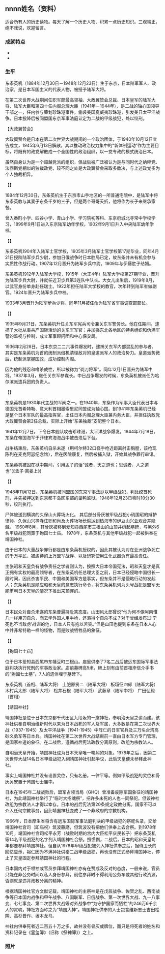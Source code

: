 ## nnnn姓名（资料）

适合所有人的历史读物。每天了解一个历史人物、积累一点历史知识。三观端正，绝不戏说，欢迎留言。  

### 成就特点

- ​
- ​


### 生平

东条英机（1884年12月30日－1948年12月23日）生于东京，日本陆军军人、政治家，是日本军国主义的代表人物，被授予陆军大将。

在第二次世界大战期间任职军部最高领袖、大政翼赞会总裁、日本皇军的陆军大将、陆军大臣和第四十任内阁总理大臣（1941年－1944年），是二战的轴心国领导干部之一，任内参与策划珍珠港事件，偷袭美国夏威夷珍珠港，引发美日太平洋战争。日本投降后被同盟国东京军事法庭认定为二战的甲级战犯，处以绞刑。

【大政翼赞会】

大政翼赞会是日本在第二次世界大战期间的一个政治团体，于1940年10月12日宣告成立，1945年6月13日解散。其以推动政治权力集中的“新体制运动”作为主要目标，将既有的政党解散成一个全国性的政治组织，以一党专政的模式统治日本。

虽然自身认为是一个超越党派的组织，但战后被广泛被认为是与同时代之纳粹党、法西斯党相似的独裁政党，较不同之处是大政翼赞会采取多数决，与上述政党多为个人独裁相异。

【】

1884年12月30日，东条英机生于东京市山手地区的一所普通宅院中，是陆军中将东条英教与其妻子东条千岁的三子，但是两个哥哥夭折，他将作为长子来继承家督。

曾入番町小学、四谷小学、青山小学、学习院初等科、东京府城北寻常中学校学习，1899年9月1日进入东京陆军幼年学校，1902年9月1日升入中央陆军幼年学校。

【】

东条英机1904年入陆军士官学校，1905年3月陆军士官学校第17期毕业，同年4月21日授阶陆军步兵少尉，参加日俄战争时日本胜局已定，故东条并未有机会参与实质性作战行动，1907年12月晋升为陆军步兵中尉。1909年与伊藤胜子结婚。

东条英机1912年入陆军大学校，1915年（大正4年）陆军大学校第27期毕业，晋升为陆军步兵大尉，并就任近卫歩兵第3连队中队长。大女儿出生后，1919年8月，以武官身份单身赴任瑞士。1922年担任陆军大学校的教官，次年转到陆军省做副官。1924年晋升为陆军步兵中校。

1933年3月晋升为陆军步兵少将，同年11月被任命为陆军省军事调查部部长。

【】

1935年9月21日，东条英机升任关东军宪兵司令兼关东军警务长。他在任期间，逮捕了大批从事共产国际活动的关东军军官；并加强东北各地区的特务组织和伪满军警的监视与控制，成立军事顾问团和中心保安局。

1936年2月26日，日本东京二二六事件爆发时，逮捕关东军内部混乱的参与者，其实是东条英机为首的统制派借机清理敌对的皇道派军人的政治势力。皇道派势微后，统制派掌握国政，成功控制内阁。

因为他的残忍和嗜杀成性，所以被称为“剃刀将军”。同年12月1日晋升为陆军中将。1937年3月，继任关东军参谋长。中日战争爆发的时候，东条英机被派任为哈尔滨派遣兵团的负责人。

【】

东条英机是1930年代主战的军阀之一。在1940年，东条作为军事大臣代表日本与德国元首希特勒、意大利首相墨索里尼同盟成为轴心国。到1941年东条英机已经是整个日本军队的最高指挥官，出任日本内阁总理大臣兼内务大臣，并担任执政党大政翼赞会第2任总裁，实际上开始“东条独裁”支配整个日本。

1941年12月7日，下令日本舰队攻击珍珠港，太平洋战争爆发。1944年7月18日，东条在帝国海军于菲律宾海海战中被击溃后下台。

战争结束后，东条英机自杀未遂（用柯尔特32口径手枪近距离射击胸膛，该枪现陈列在麦克阿瑟纪念馆），后在医院康复，然后被捕入狱，开始其战争罪行审讯。

东条英机被囚在狱中期间，引用孟子的话“诚者，天之道也；思诚者，人之道也”(《孟子·离娄上》)

【】

1948年11月12日，东条英机被同盟国的东京军事法庭以甲级战犯，判处绞首死刑，并先被押送到东京都丰岛区东部的巢鸭监狱。1948年12月23日零时10分30秒，绞刑执行。

尸体被送到横滨的久保山火葬场火化。 其后部分骨灰被甲级战犯小矶国昭的辩护律师、久保山兴禅寺住职和尚及火葬场场长偷运到热海市的伊豆山兴亚观音并隐藏。 1960年8月，其骨灰被移到爱知县西尾市三根山的山顶并树起墓碑，与另外6名甲级战犯同葬于殉国七士庙。 1978年，东条英机与其他甲级战犯一起被供奉在靖国神社。

由于日本的大量战争罪行都是由东条英机授权的，因此其被认为对在亚洲战争死亡的千万平民、被虐待的上万盟军战俘、以及研究使用生化武器负有最高责任。

主张昭和天皇负有战争责任之学者则认为，按照大日本帝国宪法，昭和天皇才是真正拥有实权的最高领导者，在东条英机任总理大臣之前，日本已经侵略中国很长一段时间，因此杀害平民、中国和美国军方是事实，但东条并不是侵略行动的发起人；东条英机是顺应昭和天皇的意志执行命令，将东条英机列为头号战犯是盟军无能审判日本天皇的情况下推出来顶罪的。

【】

日本民众对自杀未遂的东条普遍持耻笑态度。山田风太郎曾说“他为何不像阿南惟几一样用刀自杀，而去学外国人用手枪，还落得个自杀不成？对于曾经发布过‘宁死也不当敌虏’战训的他，日本人只有抱以苦笑。”但是山田也提到东条在日本人心中并非希特勒一样的怪物，而是败战牺牲品的象征。

【】



【殉国七士庙】

位于日本爱知县西尾市东幡豆町三根山。庙里供奉了7名二战后被远东国际军事法庭判决执行死刑的军事政治家。庙前墓碑高5米，碑上刻有由前首相岸信介手书的“殉國七士墓”，7人的遗体埋于墓碑下。

东条英机（首相、陆军大将）
土肥原贤二（陆军大将）
板垣征四郎（陆军大将）
木村兵太郎（陆军大将）
松井石根（陆军大将）
武藤章（陆军中将）
广田弘毅（首相）

【靖国神社】

靖国神社是位于日本东京都千代田区九段坂的一座神社，奉明治天皇之谕而建。该神社供奉自明治维新时代以来为日本战死的军人及军属，大多数是在第二次世界大战（1937-1945）及太平洋战争（1941-1945）中阵亡的日军官兵及三万名台湾高砂义勇军等日本兵。靖国神社在第二次世界大战结束前一直由日本军方专门管理，是国家神道的象征。在二战后，遵循战后宪法政教分离原则，改组为宗教法人。

自明治天皇开始，靖国神社成为日本天皇唯一鞠躬的对象。1978年之后，因第二次世界大战14名日本甲级战犯入祠靖国神社引起争议，此后天皇便未参拜此神社。

事实上靖国神社并没有设置灵位，只有名册，一律平等。例如甲级战犯的灵位和骨灰另安置于殉国七士庙中。



日本在1945年二战战败后，盟军占领当局（GHQ）曾准备废除军国象征的靖国神社，为此靖国神社举行了“临时大招魂祭”，把许多未死的人也一同祭祀。但该神社改组为宗教法人才得以幸存。日本的战后宪法第20条规定政教分离，国家不可以介入任何宗教事务，因此靖国神社变成了一个非政府的宗教机构。

1966年，日本厚生省将含有远东国际军事法庭判决的甲级战犯的祭祀名录，交给靖国神社宫司（即庙祝）筑波藤磨，但筑波没有把他们供奉上去合祭。到1978年10月，靖国神社宫司松平永芳（战败时期的宫内大臣松平庆民长子）把东条英机等14名甲级战犯的名字列入靖国神社合祭。照惯例，二战后，日本的昭和天皇每年都要参拜靖国神社。但自从1978年甲级战犯被列入神社供奉之后，据侍卫长的回忆显示，裕仁因为不满神社供奉二战甲级战犯，再也没有正式参拜靖国神社，停止了天皇固定参拜靖国神社的行程。

日本国内对于领袖或官员参拜靖国神社亦有在赞成及反对的态度，一般来说，官员只能在非公务时间以私人身份参拜，前往参拜时不得利用公务车或其他行政资源，否则就是违背政教分离的精神。

根据靖国神社官方文献记载，靖国神社的主祭神是在戊辰战争、佐贺之乱、西南战争等日本国内战争和甲午战争、八国联军、日俄战争、第一次世界大战、九一八事变、七七事变、第二次世界大战等对外战争中“为守护国家而牺牲”的246万6千余人的灵魂，神社方面称之为“靖国大神”。靖国神社供奉的人士包含维新志士吉田松阴、高杉晋作、坂本龙马。

神社内供奉死者近二百五十万之多，故并没有骨灰或牌位，而只是将死者的姓名和资料记录在《霊玺簿》（旧称《祭神簿》）之上。

### 照片

